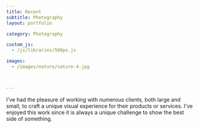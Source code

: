 ```yaml
---
title: Recent
subtitle: Photography
layout: portfolio

category: Photography

custom_js:
  - /js/libraries/500px.js

images:
  - /images/nature/nature-4.jpg



---
```



I've had the pleasure of working with numerous clients, both large and small, to craft a unique visual experience for their products or services. I've enjoyed this work since it  is always a unique challenge to show the best side of something.

